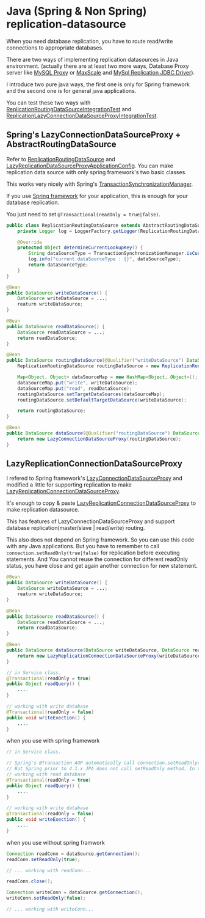 # Java (Spring & Non Spring) replication-datasource

When you need database replication, you have to route read/write connections to appropriate databases.

There are two ways of implementing replication datasources in Java environment.
(actually there are at least two more ways, Database Proxy server like [MySQL Proxy](http://dev.mysql.com/doc/mysql-proxy/en/) or [MaxScale](https://github.com/mariadb-corporation/MaxScale) and [MySql Replication JDBC Driver](http://dev.mysql.com/doc/connector-j/en/connector-j-master-slave-replication-connection.html)).

I introduce two pure java ways, the first one is only for Spring framework and the second one is for general java applications.

You can test these two ways with [ReplicationRoutingDataSourceIntegrationTest](https://github.com/kwon37xi/replication-datasource/blob/master/src/test/java/kr/pe/kwonnam/replicationdatasource/ReplicationRoutingDataSourceIntegrationTest.java)
and [ReplicationLazyConnectionDataSourceProxyIntegrationTest](https://github.com/kwon37xi/replication-datasource/blob/master/src/test/java/kr/pe/kwonnam/replicationdatasource/ReplicationLazyConnectionDataSourceProxyIntegrationTest.java).

## Spring's LazyConnectionDataSourceProxy + AbstractRoutingDataSource

Refer to [ReplicationRoutingDataSource](https://github.com/kwon37xi/replication-datasource/blob/master/src/test/java/kr/pe/kwonnam/replicationdatasource/routingdatasource/ReplicationRoutingDataSource.java) and [LazyReplicationDataSourceProxyApplicationConfig](https://github.com/kwon37xi/replication-datasource/blob/master/src/test/java/kr/pe/kwonnam/replicationdatasource/config/LazyReplicationDataSourceProxyApplicationConfig.java).
You can make replication data source with only spring framework's two basic classes.

This works very nicely with Spring's [TransactionSynchronizationManager](http://docs.spring.io/spring-framework/docs/current/javadoc-api/org/springframework/transaction/support/TransactionSynchronizationManager.html).

If you use [Spring framework]() for your application, this is enough for your database replication.

You just need to set `@Transactional(readOnly = true|false)`.

```java
public class ReplicationRoutingDataSource extends AbstractRoutingDataSource {
    private Logger log = LoggerFactory.getLogger(ReplicationRoutingDataSource.class);

    @Override
    protected Object determineCurrentLookupKey() {
        String dataSourceType = TransactionSynchronizationManager.isCurrentTransactionReadOnly() ? "read" : "write";
        log.info("current dataSourceType : {}", dataSourceType);
        return dataSourceType;
    }
}

@Bean
public DataSource writeDataSource() {
    DataSource writeDataSource = ...;
    reaturn writeDataSource;
}

@Bean
public DataSource readDataSource() {
    DataSource readDataSource = ...;
    return readDataSource;
}

@Bean
public DataSource routingDataSource(@Qualifier("writeDataSource") DataSource writeDataSource, @Qualifier("readDataSource") DataSource readDataSource) {
    ReplicationRoutingDataSource routingDataSource = new ReplicationRoutingDataSource();

    Map<Object, Object> dataSourceMap = new HashMap<Object, Object>();
    dataSourceMap.put("write", writeDataSource);
    dataSourceMap.put("read", readDataSource);
    routingDataSource.setTargetDataSources(dataSourceMap);
    routingDataSource.setDefaultTargetDataSource(writeDataSource);

    return routingDataSource;
}

@Bean
public DataSource dataSource(@Qualifier("routingDataSource") DataSource routingDataSource) {
    return new LazyConnectionDataSourceProxy(routingDataSource);
}
```

## LazyReplicationConnectionDataSourceProxy

I refered to Spring framework's [LazyConnectionDataSourceProxy](https://github.com/spring-projects/spring-framework/blob/master/spring-jdbc/src/main/java/org/springframework/jdbc/datasource/LazyConnectionDataSourceProxy.java) and modified a little for supporting replication
to make [LazyReplicationConnectionDataSourceProxy](https://github.com/kwon37xi/replication-datasource/blob/master/src/main/java/kr/pe/kwonnam/rezyreplicationdatasourceproxy/LazyReplicationConnectionDataSourceProxy.java).

It's enough to copy & paste [LazyReplicationConnectionDataSourceProxy](https://github.com/kwon37xi/replication-datasource/blob/master/src/main/java/kr/pe/kwonnam/rezyreplicationdatasourceproxy/LazyReplicationConnectionDataSourceProxy.java) to make replication datasource.

This has features of LazyConnectionDataSourceProxy and support database replication(master/slave | read/write) routing.

This also does not depend on Spring framework. So you can use this code with any Java applications.
But you have to remember to call `connection.setReadOnly(true|false)` for replication before executing statements.
And You cannot reuse the connection for different readOnly status, you have close and get again another connection for new statement.

```java
@Bean
public DataSource writeDataSource() {
    DataSource writeDataSource = ...;
    reaturn writeDataSource;
}

@Bean
public DataSource readDataSource() {
    DataSource readDataSource = ...;
    return readDataSource;
}

@Bean
public DataSource dataSource(DataSource writeDataSource, DataSource readDataSource) {
    return new LazyReplicationConnectionDataSourceProxy(writeDataSource, readDataSource);
}

// in Service class.
@Transactional(readOnly = true)
public Object readQuery() {
    ....
}

// working with write database
@Transactional(readOnly = false)
public void writeExection() {
    ....
}
```

when you use with spring framework
```java
// in Service class.

// Spring's @Transaction AOP automatically call connection.setReadOnly(true|false).
// But Spring prior to 4.1.x JPA does not call setReadOnly method. In this situation you'd better use LazyConnectionDataSourceProxy + AbstractRoutingDataSource.
// working with read database
@Transactional(readOnly = true)
public Object readQuery() {
    ....
}

// working with write database
@Transactional(readOnly = false)
public void writeExection() {
    ....
}
```

when you use without spring framwork
```java
Connection readConn = dataSource.getConnection();
readConn.setReadOnly(true);

// ... working with readConn...

readConn.close();

Connection writeConn = dataSource.getConnection();
writeConn.setReadOnly(false);

// ... working with writeConn...
```
